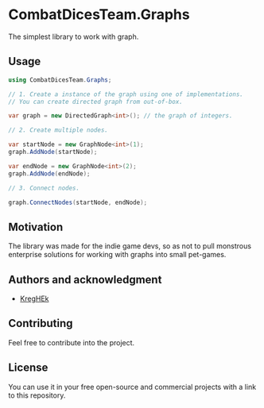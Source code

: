 # CombatDicesTeam.Graphs

The simplest library to work with graph.

## Usage

```c#
using CombatDicesTeam.Graphs;

// 1. Create a instance of the graph using one of implementations.
// You can create directed graph from out-of-box.

var graph = new DirectedGraph<int>(); // the graph of integers.

// 2. Create multiple nodes.

var startNode = new GraphNode<int>(1);
graph.AddNode(startNode);

var endNode = new GraphNode<int>(2);
graph.AddNode(endNode);

// 3. Connect nodes.

graph.ConnectNodes(startNode, endNode);

```

## Motivation

The library was made for the indie game devs, so as not to pull monstrous enterprise solutions for working with graphs into small pet-games.

## Authors and acknowledgment

*  [KregHEk](https://github.com/kreghek)

## Contributing

Feel free to contribute into the project.

## License

You can use it in your free open-source and commercial projects with a link to this repository.
